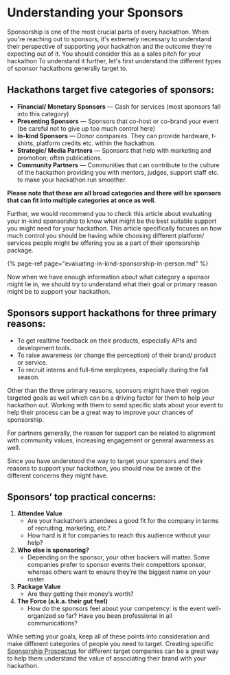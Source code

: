 # Understanding your Sponsors

Sponsorship is one of the most crucial parts of every hackathon. When you're reaching out to sponsors, it's extremely necessary to understand their perspective of supporting your hackathon and the outcome they're expecting out of it. You should consider this as a sales pitch for your hackathon To understand it further, let's first understand the different types of sponsor hackathons generally target to.

## Hackathons target five categories of sponsors:

* **Financial/ Monetary Sponsors** — Cash for services \(most sponsors fall into this category\)
* **Presenting Sponsors** — Sponsors that co-host or co-brand your event \(be careful not to give up too much control here\)
* **In-kind Sponsors** — Donor companies. They can provide hardware, t-shirts, platform credits etc. within the hackathon.
* **Strategic/ Media Partners** — Sponsors that help with marketing and promotion; often publications.
* **Community Partners** — Communities that can contribute to the culture of the hackathon providing you with mentors, judges, support staff etc. to make your hackathon run smoother.

**Please note that these are all broad categories and there will be sponsors that can fit into multiple categories at once as well.**

Further, we would recommend you to check this article about evaluating your in-kind sponsorship to know what might be the best suitable support you might need for your hackathon. This article specifically focuses on how much control you should be having while choosing different platform/ services people might be offering you as a part of their sponsorship package.

{% page-ref page="evaluating-in-kind-sponsorship-in-person.md" %}

Now when we have enough information about what category a sponsor might lie in, we should try to understand what their goal or primary reason might be to support your hackathon.

## Sponsors support hackathons for three primary reasons:

* To get realtime feedback on their products, especially APIs and development tools.
* To raise awareness \(or change the perception\) of their brand/ product or service.
* To recruit interns and full-time employees, especially during the fall season.

Other than the three primary reasons, sponsors might have their region targeted goals as well which can be a driving factor for them to help your hackathon out. Working with them to send specific stats about your event to help their process can be a great way to improve your chances of sponsorship.

For partners generally, the reason for support can be related to alignment with community values, increasing engagement or general awareness as well.

Since you have understood the way to target your sponsors and their reasons to support your hackathon, you should now be aware of the different concerns they might have.

## Sponsors’ top practical concerns:

1. **Attendee Value**
   * Are your hackathon’s attendees a good fit for the company in terms of recruiting, marketing, etc.?
   * How hard is it for companies to reach this audience without your help?
2. **Who else is sponsoring?**
   * Depending on the sponsor, your other backers will matter. Some companies prefer to sponsor events their competitors sponsor, whereas others want to ensure they’re the biggest name on your roster.
3. **Package Value**
   * Are they getting their money’s worth?
4. **The Force \(a.k.a. their gut feel\)**
   * How do the sponsors feel about your competency: is the event well-organized so far? Have you been professional in all communications?

While setting your goals, keep all of these points into consideration and make different categories of people you need to target. Creating specific [Sponsorship Prospectus](../../../digital-hackathons/getting-sponsorship/put-together-a-sponsorship-prospectus.md) for different target companies can be a great way to help them understand the value of associating their brand with your hackathon.

